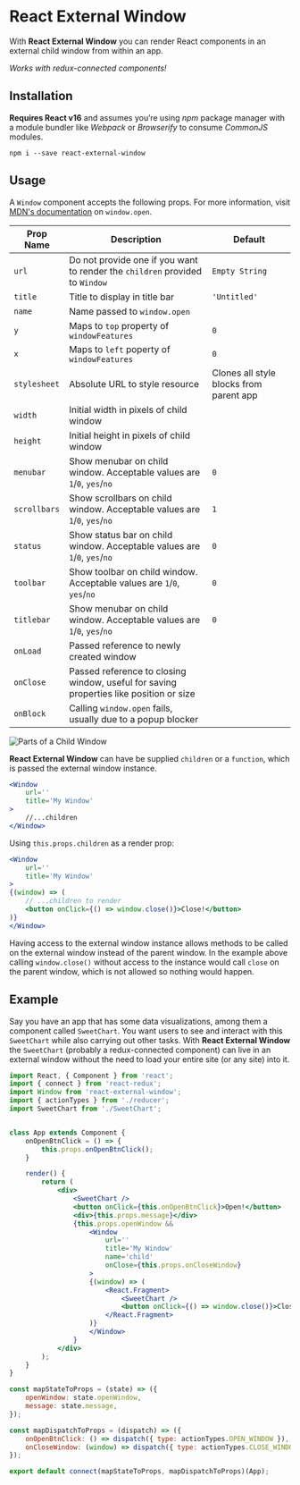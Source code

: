 React External Window
=====================

With **React External Window** you can render React components in an external child window from within an app. 

_Works with redux-connected components!_



## Installation

**Requires React v16** and assumes you’re using _npm_ package manager with a module bundler like _Webpack_ or _Browserify_ to consume _CommonJS_ modules.
```
npm i --save react-external-window
```



## Usage

A `Window` component accepts the following props. For more information, visit [MDN's documentation](https://developer.mozilla.org/en-US/docs/Web/API/Window/open) on `window.open`.

| Prop Name | Description | Default |
| --- | --- | --- |
| `url` | Do not provide one if you want to render the `children` provided to `Window` | `Empty String` |
| `title` | Title to display in title bar | `'Untitled'` |
| `name` | Name passed to `window.open` |
| `y` | Maps to `top` property of `windowFeatures` | `0` |
| `x` | Maps to `left` poperty of `windowFeatures` | `0` |
| `stylesheet` | Absolute URL to style resource | Clones all style blocks from parent app |
| `width` | Initial width in pixels of child window |
| `height` | Initial height in pixels of child window |
| `menubar` | Show menubar on child window. Acceptable values are `1`/`0`, `yes`/`no` | `0` |
| `scrollbars` | Show scrollbars on child window. Acceptable values are `1`/`0`, `yes`/`no` | `1` |
| `status` | Show status bar on child window. Acceptable values are `1`/`0`, `yes`/`no` | `0` |
| `toolbar` | Show toolbar on child window. Acceptable values are `1`/`0`, `yes`/`no` | `0` |
| `titlebar` | Show menubar on child window. Acceptable values are `1`/`0`, `yes`/`no` | `0` |
| `onLoad` | Passed reference to newly created window |
| `onClose` | Passed reference to closing window, useful for saving properties like position or size |
| `onBlock` | Calling `window.open` fails, usually due to a popup blocker |

![Parts of a Child Window](https://developer.mozilla.org/@api/deki/files/210/=FirefoxChromeToolbarsDescription7a.gif)

**React External Window** can have be supplied `children` or a `function`, which is passed the external window instance.

``` jsx
<Window 
    url=''
    title='My Window'
>
    //...children
</Window>
```

Using `this.props.children` as a render prop:
``` jsx
<Window 
    url=''
    title='My Window'
>
{(window) => (
    // ...children to render
    <button onClick={() => window.close()}>Close!</button>
)}
</Window>
```
Having access to the external window instance allows methods to be called on the external window instead of the parent window. In the example above calling `window.close()` without access to the instance would call `close` on the parent window, which is not allowed so nothing would happen.



## Example

Say you have an app that has some data visualizations, among them a component called `SweetChart`. You want users to see and interact with this `SweetChart` while also carrying out other tasks. With **React External Window** the `SweetChart` (probably a redux-connected component) can live in an external window without the need to load your entire site (or any site) into it.

``` jsx
import React, { Component } from 'react';
import { connect } from 'react-redux';
import Window from 'react-external-window';
import { actionTypes } from './reducer';
import SweetChart from './SweetChart';


class App extends Component {
    onOpenBtnClick = () => {
        this.props.onOpenBtnClick();
    }

    render() {
        return (
            <div>
                <SweetChart />
                <button onClick={this.onOpenBtnClick}>Open!</button>
                <div>{this.props.message}</div>
                {this.props.openWindow &&
                    <Window 
                        url=''
                        title='My Window'
                        name='child'
                        onClose={this.props.onCloseWindow}
                    >
                    {(window) => (
                        <React.Fragment>
                            <SweetChart />
                            <button onClick={() => window.close()}>Close!</button>
                        </React.Fragment>
                    )}
                    </Window>
                }
            </div>
        );
    } 
}

const mapStateToProps = (state) => ({
    openWindow: state.openWindow,
    message: state.message,
});

const mapDispatchToProps = (dispatch) => ({
    onOpenBtnClick: () => dispatch({ type: actionTypes.OPEN_WINDOW }),
    onCloseWindow: (window) => dispatch({ type: actionTypes.CLOSE_WINDOW, payload: window }), // save some info about the window instance to use when opening next time
});

export default connect(mapStateToProps, mapDispatchToProps)(App);
```